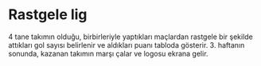 # Rastgele lig
4 tane takımın olduğu, birbirleriyle
yaptıkları maçlardan  rastgele bir şekilde attıkları gol sayısı belirlenir ve aldıkları puanı tabloda gösterir.
3. haftanın  sonunda,  kazanan takımın marşı çalar ve logosu ekrana gelir.

